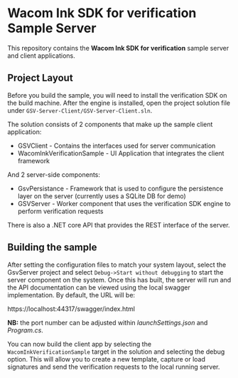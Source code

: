 # Wacom Ink SDK for verification Sample Server

This repository contains the **Wacom Ink SDK for verification** sample server and client applications. 

## Project Layout

Before you build the sample, you will need to install the verification SDK on the build machine. After the engine is installed, open the project solution file under `GSV-Server-Client/GSV-Server-Client.sln`. 

The solution consists of 2 components that make up the sample client application:

* GSVClient - Contains the interfaces used for server communication 
* WacomInkVerificationSample - UI Application that integrates the client framework 

And 2 server-side components:

* GsvPersistance - Framework that is used to configure the persistence layer on the server (currently uses a SQLite DB for demo)
* GSVServer - Worker component that uses the verification SDK engine to perform verification requests
  
There is also a .NET core API that provides the REST interface of the server.

## Building the sample

After setting the configuration files to match your system layout, select the GsvServer project and select  `Debug->Start without debugging`  to start the server component on the system. Once this has built, the server will run and the API documentation can be viewed using the local swagger implementation. By default, the URL will be: 

https://localhost:44317/swagger/index.html

**NB:** the port number can be adjusted within *launchSettings.json* and *Program.cs*.

You can now build the client app by selecting the `WacomInkVerificationSample` target in the solution and selecting the debug option. This will allow you to create a new template, capture or load signatures and send the verification requests to the local running server.



    
